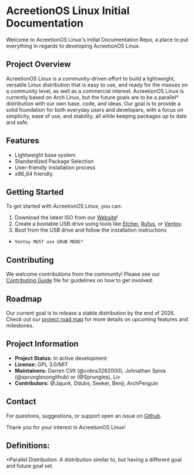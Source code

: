# AcreetionOS Linux Initial Documentation

Welcome to AcreetionOS Linux's Initial Documentation Repo, a place to put everything in regards to developing AcreetionOS Linux.

## Project Overview

AcreetionOS Linux is a community-driven effort to build a lightweight, versatile Linux distribution that is easy to use, and ready for the masses on a community level, as well as a commercial interest. AcreetionOS Linux is currently based on Arch Linux, but the future goals are to be a parallel* distribution with our own base, code, and ideas. Our goal is to provide a solid foundation for both everyday users and developers, with a focus on simplicity, ease of use, and stability; all while keeping packages up to date and safe.

## Features

- Lightweight base system
- Standardized Package Selection
- User-friendly installation process
- x86_64 friendly.

## Getting Started

To get started with AcreetionOS Linux, you can:

1. Download the latest ISO from our [Website]("https://acreetionos-linux.github.io/")!
2. Create a bootable USB drive using tools like [Etcher]("https://etcher.balena.io/#download-etcher"), [Rufus]("https://rufus.ie/en/"), or [Ventoy]("https://ventoy.net/en/index.html").
3. Boot from the USB drive and follow the installation instructions

*     Ventoy MUST use GRUB MODE*
## Contributing

We welcome contributions from the community! Please see our [Contributing Guide]("https://github.com/AcreetionOS/AcreetionOSDocumentationPlan/blob/main/documentation/contributor-guide.md") file for guidelines on how to get involved.

## Roadmap

Our current goal is to release a stable distribution by the end of 2026. Check out our [project road map]("https://darrengames.ddns.net:30008/cobra3282000/AcreetionOS/projects/2") for more details on upcoming features and milestones.

## Project Information

- **Project Status:** In active development
- **License:** GPL 3.0/MIT
- **Maintainers:** Darren Clift (@cobra3282000), Johnathan Spiva (@sprunglesongithub) or (@Sprungles), Liv
- **Contributors:** @Jajunk, Ddubs, Seeker, Benji, ArchPenguin


## Contact

For questions, suggestions, or support open an issue on [Github]("https://github.com/AcreetionOS-Linux"). 

Thank you for your interest in AcreetionOS Linux!


## Definitions:

*Parallel Distribution: A distribution similar to, but having a different goal and future goal set.